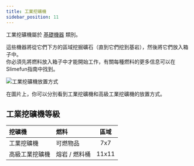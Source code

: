 ```yaml
---
title: 工業挖礦機
sidebar_position: 11
---
```


工業挖礦機屬於 [基礎機器](/docs/Slimefun/Basic-Machines) 類別。

這些機器將從它們下方的區域挖掘礦石（直到它們挖到基岩），然後將它們放入箱子中。  
你必須先將燃料放入箱子中才能開始工作，有關每種燃料的更多信息可以在 Slimefun指南中找到。

![工業挖礦機放置方式](https://raw.githubusercontent.com/Slimefun/Slimefun4-Wiki/master/images/multiblock-industrial-miners.png)

在圖片上，你可以分別看到工業挖礦機和高級工業挖礦機的放置方式。

## 工業挖礦機等級

| 挖礦機     | 燃料       |  區域   |
|:------- |:-------- |:-----:|
| 工業挖礦機   | 可燃物品     |  7x7  |
| 高級工業挖礦機 | 熔岩 / 燃料桶 | 11x11 |
